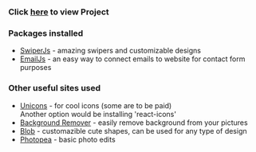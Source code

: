 ### Click [here](https://cryptoph-xyz.github.io/My-Portfolio/) to view Project

### Packages installed

- [SwiperJs](https://swiperjs.com/) - amazing swipers and customizable designs
- [EmailJs](https://www.emailjs.com/) - an easy way to connect emails to website for contact form purposes

### Other useful sites used

- [Unicons](https://iconscout.com/unicons) - for cool icons (some are to be paid) <br/>
Another option would be installing 'react-icons'
- [Background Remover](https://www.remove.bg/) - easily remove background from your pictures
- [Blob](https://www.blobmaker.app/) - customazible cute shapes, can be used for any type of design
- [Photopea](https://www.photopea.com/) - basic photo edits
